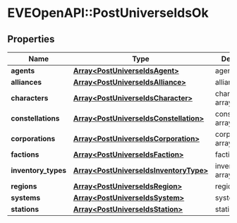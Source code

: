 # EVEOpenAPI::PostUniverseIdsOk

## Properties
Name | Type | Description | Notes
------------ | ------------- | ------------- | -------------
**agents** | [**Array&lt;PostUniverseIdsAgent&gt;**](PostUniverseIdsAgent.md) | agents array | [optional] 
**alliances** | [**Array&lt;PostUniverseIdsAlliance&gt;**](PostUniverseIdsAlliance.md) | alliances array | [optional] 
**characters** | [**Array&lt;PostUniverseIdsCharacter&gt;**](PostUniverseIdsCharacter.md) | characters array | [optional] 
**constellations** | [**Array&lt;PostUniverseIdsConstellation&gt;**](PostUniverseIdsConstellation.md) | constellations array | [optional] 
**corporations** | [**Array&lt;PostUniverseIdsCorporation&gt;**](PostUniverseIdsCorporation.md) | corporations array | [optional] 
**factions** | [**Array&lt;PostUniverseIdsFaction&gt;**](PostUniverseIdsFaction.md) | factions array | [optional] 
**inventory_types** | [**Array&lt;PostUniverseIdsInventoryType&gt;**](PostUniverseIdsInventoryType.md) | inventory_types array | [optional] 
**regions** | [**Array&lt;PostUniverseIdsRegion&gt;**](PostUniverseIdsRegion.md) | regions array | [optional] 
**systems** | [**Array&lt;PostUniverseIdsSystem&gt;**](PostUniverseIdsSystem.md) | systems array | [optional] 
**stations** | [**Array&lt;PostUniverseIdsStation&gt;**](PostUniverseIdsStation.md) | stations array | [optional] 


